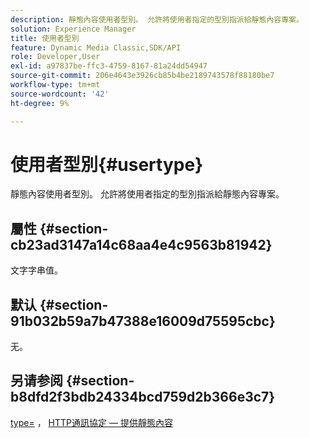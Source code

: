 ```yaml
---
description: 靜態內容使用者型別。 允許將使用者指定的型別指派給靜態內容專案。
solution: Experience Manager
title: 使用者型別
feature: Dynamic Media Classic,SDK/API
role: Developer,User
exl-id: a97837be-ffc3-4759-8167-81a24dd54947
source-git-commit: 206e4643e3926cb85b4be2189743578f88180be7
workflow-type: tm+mt
source-wordcount: '42'
ht-degree: 9%

---
```


# 使用者型別{#usertype}

靜態內容使用者型別。 允許將使用者指定的型別指派給靜態內容專案。

## 屬性 {#section-cb23ad3147a14c68aa4e4c9563b81942}

文字字串值。

## 默认 {#section-91b032b59a7b47388e16009d75595cbc}

无。

## 另请参阅 {#section-b8dfd2f3bdb24334bcd759d2b366e3c7}

[type=](/help/aem-is-ir-api/is-api/http-ref/image-serving-api-ref/c-http-protocol-reference/c-command-reference/r-type.md) ， [HTTP通訊協定 — 提供靜態內容](/help/aem-is-ir-api/is-api/http-ref/image-serving-api-ref/c-http-protocol-reference/c-syntax-and-features/r-serving-static-non-image-content.md)
